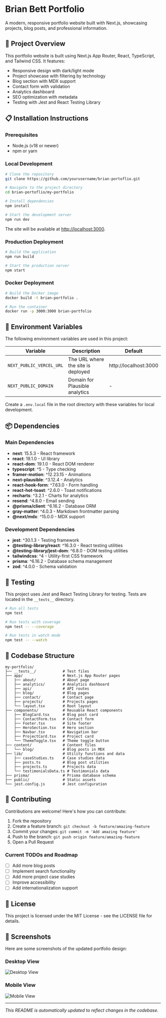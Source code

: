 # Brian Bett Portfolio

A modern, responsive portfolio website built with Next.js, showcasing projects, blog posts, and professional information.

## 🚀 Project Overview

This portfolio website is built using Next.js App Router, React, TypeScript, and Tailwind CSS. It features:

- Responsive design with dark/light mode
- Project showcase with filtering by technology
- Blog section with MDX support
- Contact form with validation
- Analytics dashboard
- SEO optimization with metadata
- Testing with Jest and React Testing Library

## 📋 Installation Instructions

### Prerequisites

- Node.js (v18 or newer)
- npm or yarn

### Local Development

```bash
# Clone the repository
git clone https://github.com/yourusername/brian-portoflio.git

# Navigate to the project directory
cd brian-portoflio/my-portfolio

# Install dependencies
npm install

# Start the development server
npm run dev
```

The site will be available at [http://localhost:3000](http://localhost:3000).

### Production Deployment

```bash
# Build the application
npm run build

# Start the production server
npm start
```

### Docker Deployment

```bash
# Build the Docker image
docker build -t brian-portfolio .

# Run the container
docker run -p 3000:3000 brian-portfolio
```

## 🔧 Environment Variables

The following environment variables are used in this project:

| Variable | Description | Default |
|----------|-------------|---------|
| `NEXT_PUBLIC_VERCEL_URL` | The URL where the site is deployed | http://localhost:3000 |
| `NEXT_PUBLIC_DOMAIN` | Domain for Plausible analytics | - |

Create a `.env.local` file in the root directory with these variables for local development.

## 📦 Dependencies

### Main Dependencies

- **next**: 15.5.3 - React framework
- **react**: 19.1.0 - UI library
- **react-dom**: 19.1.0 - React DOM renderer
- **typescript**: ^5 - Type checking
- **framer-motion**: ^12.23.15 - Animations
- **next-plausible**: ^3.12.4 - Analytics
- **react-hook-form**: ^7.63.0 - Form handling
- **react-hot-toast**: ^2.6.0 - Toast notifications
- **recharts**: ^3.2.1 - Charts for analytics
- **resend**: ^4.8.0 - Email sending
- **@prisma/client**: ^6.16.2 - Database ORM
- **gray-matter**: ^4.0.3 - Markdown frontmatter parsing
- **@next/mdx**: ^15.0.0 - MDX support

### Development Dependencies

- **jest**: ^30.1.3 - Testing framework
- **@testing-library/react**: ^16.3.0 - React testing utilities
- **@testing-library/jest-dom**: ^6.8.0 - DOM testing utilities
- **tailwindcss**: ^4 - Utility-first CSS framework
- **prisma**: ^6.16.2 - Database schema management
- **zod**: ^4.0.0 - Schema validation

## 🧪 Testing

This project uses Jest and React Testing Library for testing. Tests are located in the `__tests__` directory.

```bash
# Run all tests
npm test

# Run tests with coverage
npm test -- --coverage

# Run tests in watch mode
npm test -- --watch
```

## 📁 Codebase Structure

```
my-portfolio/
├── __tests__/            # Test files
├── app/                  # Next.js App Router pages
│   ├── about/            # About page
│   ├── analytics/        # Analytics dashboard
│   ├── api/              # API routes
│   ├── blog/             # Blog pages
│   ├── contact/          # Contact page
│   ├── projects/         # Projects pages
│   └── layout.tsx        # Root layout
├── components/           # Reusable React components
│   ├── BlogCard.tsx      # Blog post card
│   ├── ContactForm.tsx   # Contact form
│   ├── Footer.tsx        # Site footer
│   ├── HeroSection.tsx   # Hero section
│   ├── Navbar.tsx        # Navigation bar
│   ├── ProjectCard.tsx   # Project card
│   └── ThemeToggle.tsx   # Theme toggle button
├── content/              # Content files
│   └── blog/             # Blog posts in MDX
├── lib/                  # Utility functions and data
│   ├── caseStudies.ts    # Case studies data
│   ├── posts.ts          # Blog post utilities
│   ├── projects.ts       # Projects data
│   └── testimonialsData.ts # Testimonials data
├── prisma/               # Prisma database schema
├── public/               # Static assets
└── jest.config.js        # Jest configuration
```

## 🤝 Contributing

Contributions are welcome! Here's how you can contribute:

1. Fork the repository
2. Create a feature branch: `git checkout -b feature/amazing-feature`
3. Commit your changes: `git commit -m 'Add amazing feature'`
4. Push to the branch: `git push origin feature/amazing-feature`
5. Open a Pull Request

### Current TODOs and Roadmap

- [ ] Add more blog posts
- [ ] Implement search functionality
- [ ] Add more project case studies
- [ ] Improve accessibility
- [ ] Add internationalization support

## 📄 License

This project is licensed under the MIT License - see the LICENSE file for details.

## 📸 Screenshots

Here are some screenshots of the updated portfolio design:

### Desktop View

![Desktop View](https://i.imgur.com/2023-09-22_23-44-05.png)

### Mobile View

![Mobile View](https://i.imgur.com/2023-09-22_23-46-05.png)

---

*This README is automatically updated to reflect changes in the codebase.*

